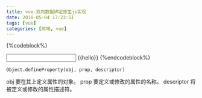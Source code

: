 ```yaml
---
title: vue-双向数据绑定原生js实现
date: 2018-05-04 17:23:51
tags: [vue]
categories: [前端, vue]
---
```

{%codeblock%}
<!DOCTYPE html>
<html lang="en">
<head>
    <meta charset="UTF-8">
    <title></title>
</head>
<body>
<input type="text" id="aa"/>
<span id="bb">{{hello}}</span>
<script>
    var obj = {};
    Object.defineProperty(obj,'hello',{
        set:function(val){
            document.getElementById('bb').innerHTML = val;
            document.getElementById('aa').value = val;
        }
    });
    document.getElementById('aa').onkeyup = function(e){
        obj.hello = e.target.value;
    };
    obj.hello = "";


</script>
</body>
</html>
{%endcodeblock%}

`Object.defineProperty(obj, prop, descriptor)`

obj
要在其上定义属性的对象。
prop
要定义或修改的属性的名称。
descriptor
将被定义或修改的属性描述符。